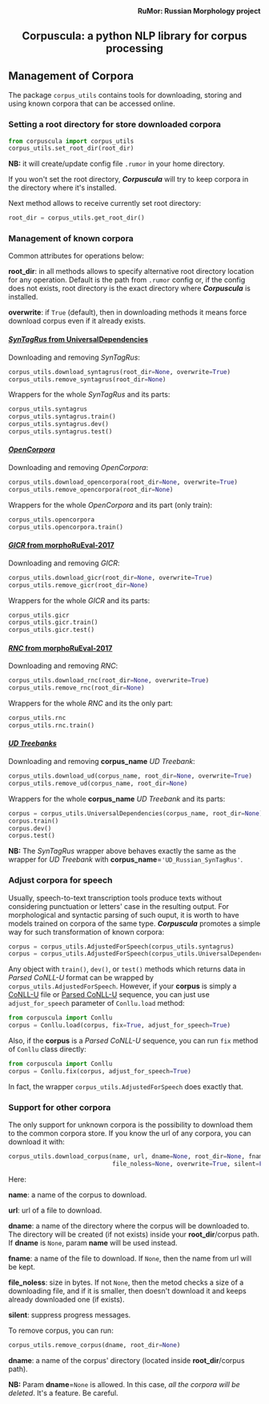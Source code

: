 <div align="right"><strong>RuMor: Russian Morphology project</strong></div>
<h2 align="center">Corpuscula: a python NLP library for corpus processing</h2>

## Management of Corpora

The package `corpus_utils` contains tools for downloading, storing and using
known corpora that can be accessed online.

### Setting a root directory for store downloaded corpora

```python
from corpuscula import corpus_utils
corpus_utils.set_root_dir(root_dir)
```
**NB:** it will create/update config file `.rumor` in your home directory.

If you won't set the root directory, ***Corpuscula*** will try to keep corpora
in the directory where it's installed.

Next method allows to receive currently set root directory:
```python
root_dir = corpus_utils.get_root_dir()
```

### Management of known corpora

Common attributes for operations below:

**root_dir**: in all methods allows to specify alternative root directory
location for any operation. Default is the path from `.rumor` config or, if
the config does not exists, root directory is the exact directory where
***Corpuscula*** is installed.

**overwrite**: if `True` (default), then in downloading methods it means force
download corpus even if it already exists.

#### [*SynTagRus* from UniversalDependencies](https://github.com/UniversalDependencies/UD_Russian-SynTagRus/)

Downloading and removing *SynTagRus*:
```python
corpus_utils.download_syntagrus(root_dir=None, overwrite=True)
corpus_utils.remove_syntagrus(root_dir=None)
```

Wrappers for the whole *SynTagRus* and its parts:
```python
corpus_utils.syntagrus
corpus_utils.syntagrus.train()
corpus_utils.syntagrus.dev()
corpus_utils.syntagrus.test()
```

#### [*OpenCorpora*](http://opencorpora.org/?page=downloads)

Downloading and removing *OpenCorpora*:
```python
corpus_utils.download_opencorpora(root_dir=None, overwrite=True)
corpus_utils.remove_opencorpora(root_dir=None)
```

Wrappers for the whole *OpenCorpora* and its part (only train):
```python
corpus_utils.opencorpora
corpus_utils.opencorpora.train()
```

#### [*GICR* from morphoRuEval-2017](https://github.com/dialogue-evaluation/morphoRuEval-2017)

Downloading and removing *GICR*:
```python
corpus_utils.download_gicr(root_dir=None, overwrite=True)
corpus_utils.remove_gicr(root_dir=None)
```

Wrappers for the whole *GICR* and its parts:
```python
corpus_utils.gicr
corpus_utils.gicr.train()
corpus_utils.gicr.test()
```

#### [*RNC* from morphoRuEval-2017](https://github.com/dialogue-evaluation/morphoRuEval-2017)

Downloading and removing *RNC*:
```python
corpus_utils.download_rnc(root_dir=None, overwrite=True)
corpus_utils.remove_rnc(root_dir=None)
```

Wrappers for the whole *RNC* and its the only part:
```python
corpus_utils.rnc
corpus_utils.rnc.train()
```

#### [*UD Treebanks*](https://github.com/UniversalDependencies)

Downloading and removing **corpus_name** *UD Treebank*:
```python
corpus_utils.download_ud(corpus_name, root_dir=None, overwrite=True)
corpus_utils.remove_ud(corpus_name, root_dir=None)
```

Wrappers for the whole **corpus_name** *UD Treebank* and its parts:
```python
corpus = corpus_utils.UniversalDependencies(corpus_name, root_dir=None)
corpus.train()
corpus.dev()
corpus.test()
```

**NB:** The *SynTagRus* wrapper above behaves exactly the same as the wrapper for
*UD Treebank* with **corpus_name**=`'UD_Russian_SynTagRus'`.

### Adjust corpora for speech

Usually, speech-to-text transcription tools produce texts without considering 
punctuation or letters' case in the resulting output. For morphological and
syntactic parsing of such ouput, it is worth to have models trained on corpora
of the same type. ***Corpuscula*** promotes a simple way for such
transformation of known corpora:
```python
corpus = corpus_utils.AdjustedForSpeech(corpus_utils.syntagrus)
corpus = corpus_utils.AdjustedForSpeech(corpus_utils.UniversalDependencies('UD_Russian_SynTagRus'))
```

Any object with `train()`, `dev()`, or `test()` methods which returns
data in *Parsed CoNLL-U* format can be wrapped by
`corpus_utils.AdjustedForSpeech`. However, if your **corpus** is simply a
[CoNLL-U](https://universaldependencies.org/format.html) file or
[Parsed CoNLL-U](https://github.com/fostroll/corpuscula/blob/master/doc/README_PARSED_CONLLU.md)
sequence, you can just
use `adjust_for_speech` parameter of `Conllu.load` method:
```python
from corpuscula import Conllu
corpus = Conllu.load(corpus, fix=True, adjust_for_speech=True)
```

Also, if the **corpus** is a *Parsed CoNLL-U* sequence, you can run `fix`
method of `Conllu` class directly:
```python
from corpuscula import Conllu
corpus = Conllu.fix(corpus, adjust_for_speech=True)
```
In fact, the wrapper `corpus_utils.AdjustedForSpeech` does exactly that.

### Support for other corpora

The only support for unknown corpora is the possibility to download them to
the common corpora store. If you know the url of any corpora, you can download
it with:
```python
corpus_utils.download_corpus(name, url, dname=None, root_dir=None, fname=None,
                             file_noless=None, overwrite=True, silent=False)
```
Here:

**name**: a name of the corpus to download.

**url**: url of a file to download.

**dname**: a name of the directory where the corpus will be downloaded to. 
The directory will be created (if not exists) inside your **root_dir**/corpus path. 
If **dname** is `None`, param **name** will be used instead.

**fname**: a name of the file to download. If `None`, then the name from url will
be kept.

**file_noless**: size in bytes. If not `None`, then the metod checks a size of
a downloading file, and if it is smaller, then doesn't download it and keeps
already downloaded one (if exists).

**silent**: suppress progress messages.

To remove corpus, you can run:
```python
corpus_utils.remove_corpus(dname, root_dir=None)
```
**dname**: a name of the corpus' directory (located inside **root_dir**/corpus
path).

**NB:** Param **dname**=`None` is allowed. In this case, *all the corpora will
be deleted*. It's a feature. Be careful.
